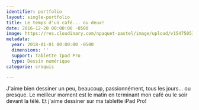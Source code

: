 ```yaml
---
identifier: portfolio
layout: single-portfolio
title: Le temps d'un café... ou deux!
date: 2016-12-20 00:00:00 -0500
image: https://res.cloudinary.com/npaquet-pastel/image/upload/v1547505126/Screenshot_20190114-171740.jpg
metadata:
  year: 2018-01-01 00:00:00 -0500
  dimensions: ''
  support: Tablette Ipad Pro
  type: Dessin numérique
categorie: croquis

---
```

J'aime bien dessiner un peu, beaucoup, passionnément, tous les jours... ou presque. Le meilleur moment est le matin en terminant mon café ou le soir devant la télé. Et j'aime dessiner sur ma tablette iPad Pro!